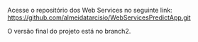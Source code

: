 Acesse o repositório dos Web Services no seguinte link:
https://github.com/almeidatarcisio/WebServicesPredictApp.git

O versão final do projeto está no branch2.
